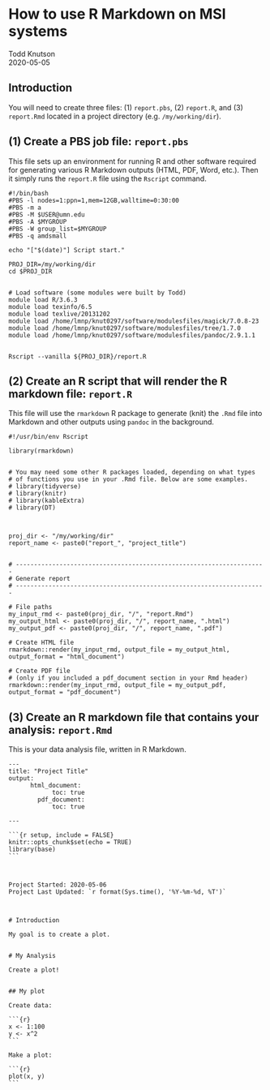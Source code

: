 # How to use R Markdown on MSI systems

Todd Knutson  
2020-05-05  



## Introduction

You will need to create three files: (1) `report.pbs`, (2) `report.R`, and (3) `report.Rmd` located in a project directory (e.g. `/my/working/dir`).


## (1) Create a PBS job file: `report.pbs`

This file sets up an environment for running R and other software required for generating various R Markdown outputs (HTML, PDF, Word, etc.). Then it simply runs the `report.R` file using the `Rscript` command.



	#!/bin/bash
	#PBS -l nodes=1:ppn=1,mem=12GB,walltime=0:30:00
	#PBS -m a
	#PBS -M $USER@umn.edu
	#PBS -A $MYGROUP 
	#PBS -W group_list=$MYGROUP
	#PBS -q amdsmall
	
	echo "["$(date)"] Script start."
	
	PROJ_DIR=/my/working/dir
	cd $PROJ_DIR
	
	
	# Load software (some modules were built by Todd)
	module load R/3.6.3  
	module load texinfo/6.5  
	module load texlive/20131202  
	module load /home/lmnp/knut0297/software/modulesfiles/magick/7.0.8-23
	module load /home/lmnp/knut0297/software/modulesfiles/tree/1.7.0
	module load /home/lmnp/knut0297/software/modulesfiles/pandoc/2.9.1.1
	
	
	Rscript --vanilla ${PROJ_DIR}/report.R



## (2) Create an R script that will render the R markdown file: `report.R`

This file will use the `rmarkdown` R package to generate (knit) the `.Rmd` file into Markdown and other outputs using `pandoc` in the background. 


    #!/usr/bin/env Rscript
    
    library(rmarkdown)
    
    
    # You may need some other R packages loaded, depending on what types 
    # of functions you use in your .Rmd file. Below are some examples.
    # library(tidyverse)
    # library(knitr)
    # library(kableExtra)
    # library(DT)
    
    
    
    proj_dir <- "/my/working/dir"
    report_name <- paste0("report_", "project_title")
    
    
    # ---------------------------------------------------------------------
    # Generate report
    # ---------------------------------------------------------------------
    
    # File paths
    my_input_rmd <- paste0(proj_dir, "/", "report.Rmd")
    my_output_html <- paste0(proj_dir, "/", report_name, ".html")
    my_output_pdf <- paste0(proj_dir, "/", report_name, ".pdf")
    
    # Create HTML file
    rmarkdown::render(my_input_rmd, output_file = my_output_html, output_format = "html_document")
    
    # Create PDF file 
    # (only if you included a pdf_document section in your Rmd header)
    rmarkdown::render(my_input_rmd, output_file = my_output_pdf, output_format = "pdf_document")


    
    
    





## (3) Create an R markdown file that contains your analysis: `report.Rmd`

This is your data analysis file, written in R Markdown. 



    ---
    title: "Project Title"
    output:
          html_document:
                toc: true
            pdf_document:
                toc: true

    ---
    
    ```{r setup, include = FALSE}
    knitr::opts_chunk$set(echo = TRUE)
    library(base)
    ```
    
    
    
    Project Started: 2020-05-06  
    Project Last Updated: `r format(Sys.time(), '%Y-%m-%d, %T')`
    
    
    
    # Introduction  
    
    My goal is to create a plot.
    
    
    # My Analysis
    
    Create a plot!  
    
    
    ## My plot
    
    Create data:
    
    ```{r}
    x <- 1:100
    y <- x^2
    ```
    
    Make a plot:
    
    ```{r}
    plot(x, y)
    ```
    
    
    
    
    
